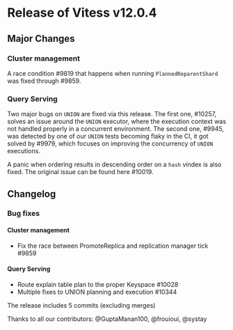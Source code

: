 # Release of Vitess v12.0.4
## Major Changes

### Cluster management

A race condition #9819 that happens when running `PlannedReparentShard` was fixed through #9859.

### Query Serving

Two major bugs on `UNION` are fixed via this release. The first one, #10257, solves an issue around the `UNION` executor,
where the execution context was not handled properly in a concurrent environment. The second one, #9945, was detected by
one of our `UNION` tests becoming flaky in the CI, it got solved by #9979, which focuses on improving the concurrency of `UNION`
executions.

A panic when ordering results in descending order on a `hash` vindex is also fixed. The original issue can be found here #10019. 

## Changelog

### Bug fixes
#### Cluster management
* Fix the race between PromoteReplica and replication manager tick #9859
#### Query Serving
* Route explain table plan to the proper Keyspace #10028
* Multiple fixes to UNION planning and execution #10344


The release includes 5 commits (excluding merges)

Thanks to all our contributors: @GuptaManan100, @frouioui, @systay